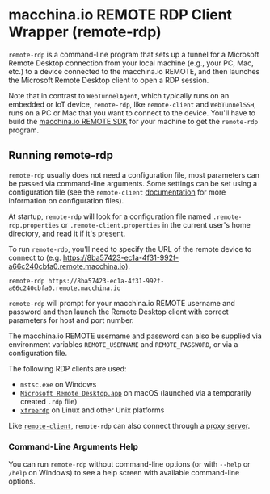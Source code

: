 # macchina.io REMOTE RDP Client Wrapper (remote-rdp)

`remote-rdp` is a command-line program that sets up a tunnel for a Microsoft Remote Desktop connection from your
local machine (e.g., your PC, Mac, etc.) to a device connected to the macchina.io
REMOTE, and then launches the Microsoft Remote Desktop client to open a RDP session.

Note that in contrast to `WebTunnelAgent`, which typically runs on an embedded or IoT
device, `remote-rdp`, like `remote-client` and `WebTunnelSSH`, runs on a PC or Mac that you want to connect to the
device. You'll have to build the [macchina.io REMOTE SDK](../../README.md)
for your machine to get the `remote-rdp` program.

## Running remote-rdp

`remote-rdp` usually does not need a configuration file, most parameters can be passed
via command-line arguments. Some settings can be set using a configuration file
(see the `remote-client` [documentation](../WebTunnelClient/README.md) for more
information on configuration files). 

At startup, `remote-rdp` will look for a configuration file named 
`.remote-rdp.properties` or `.remote-client.properties`
in the current user's home directory, and read it if it's present. 

To run `remote-rdp`, you'll need to specify the URL of the remote device to connect
to (e.g. https://8ba57423-ec1a-4f31-992f-a66c240cbfa0.remote.macchina.io).

```
remote-rdp https://8ba57423-ec1a-4f31-992f-a66c240cbfa0.remote.macchina.io
```

`remote-rdp` will prompt for your macchina.io REMOTE username and password and
then launch the Remote Desktop client with correct parameters for host and port number.

The macchina.io REMOTE username and password can also be supplied via environment
variables `REMOTE_USERNAME` and `REMOTE_PASSWORD`, or via a configuration file.

The following RDP clients are used:

  - `mstsc.exe` on Windows
  - [`Microsoft Remote Desktop.app`](https://apps.apple.com/us/app/microsoft-remote-desktop/id1295203466) on macOS (launched via a temporarily created `.rdp` file)
  - [`xfreerdp`](https://www.freerdp.com) on Linux and other Unix platforms

Like [`remote-client`](../WebTunnelClient/README.md), `remote-rdp` can also connect through a 
[proxy server](../WebTunnelClient/README.md#connecting-trough-a-http-proxy).

### Command-Line Arguments Help

You can run `remote-rdp` without command-line options (or with `--help`
or `/help` on Windows) to see a help screen with available command-line options.
